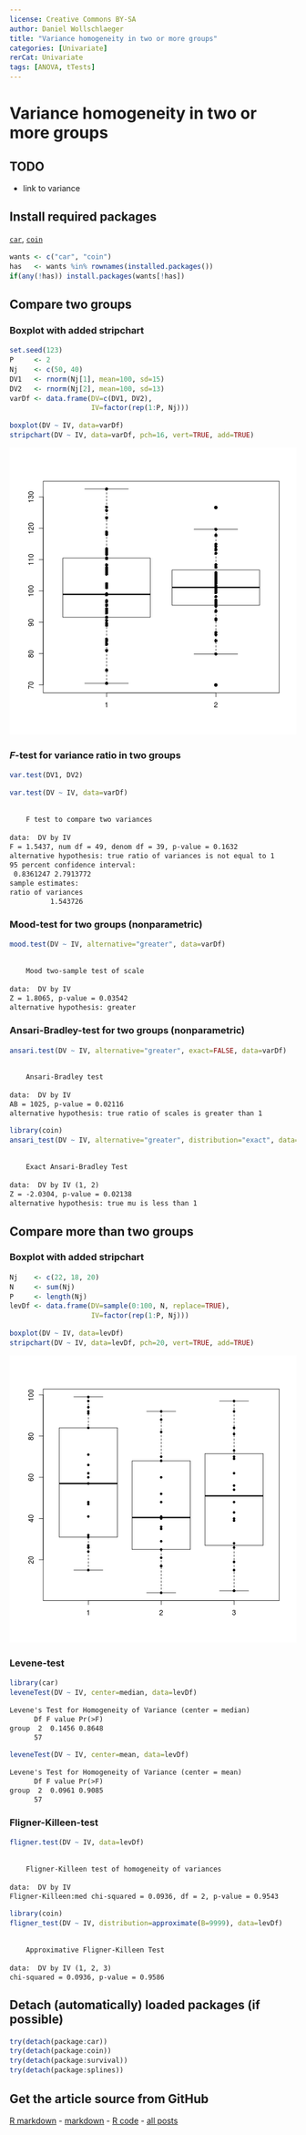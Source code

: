 ```yaml
---
license: Creative Commons BY-SA
author: Daniel Wollschlaeger
title: "Variance homogeneity in two or more groups"
categories: [Univariate]
rerCat: Univariate
tags: [ANOVA, tTests]
---
```


Variance homogeneity in two or more groups
=========================

TODO
-------------------------

 - link to variance

Install required packages
-------------------------

[`car`](http://cran.r-project.org/package=car), [`coin`](http://cran.r-project.org/package=coin)


```r
wants <- c("car", "coin")
has   <- wants %in% rownames(installed.packages())
if(any(!has)) install.packages(wants[!has])
```

Compare two groups
-------------------------

### Boxplot with added stripchart


```r
set.seed(123)
P     <- 2
Nj    <- c(50, 40)
DV1   <- rnorm(Nj[1], mean=100, sd=15)
DV2   <- rnorm(Nj[2], mean=100, sd=13)
varDf <- data.frame(DV=c(DV1, DV2),
                    IV=factor(rep(1:P, Nj)))
```


```r
boxplot(DV ~ IV, data=varDf)
stripchart(DV ~ IV, data=varDf, pch=16, vert=TRUE, add=TRUE)
```

![plot of chunk rerVarHom01](../content/assets/figure/rerVarHom01-1.png) 

### $F$-test for variance ratio in two groups


```r
var.test(DV1, DV2)
```


```r
var.test(DV ~ IV, data=varDf)
```

```

	F test to compare two variances

data:  DV by IV
F = 1.5437, num df = 49, denom df = 39, p-value = 0.1632
alternative hypothesis: true ratio of variances is not equal to 1
95 percent confidence interval:
 0.8361247 2.7913772
sample estimates:
ratio of variances 
          1.543726 
```

### Mood-test for two groups (nonparametric)


```r
mood.test(DV ~ IV, alternative="greater", data=varDf)
```

```

	Mood two-sample test of scale

data:  DV by IV
Z = 1.8065, p-value = 0.03542
alternative hypothesis: greater
```

### Ansari-Bradley-test for two groups (nonparametric)


```r
ansari.test(DV ~ IV, alternative="greater", exact=FALSE, data=varDf)
```

```

	Ansari-Bradley test

data:  DV by IV
AB = 1025, p-value = 0.02116
alternative hypothesis: true ratio of scales is greater than 1
```


```r
library(coin)
ansari_test(DV ~ IV, alternative="greater", distribution="exact", data=varDf)
```

```

	Exact Ansari-Bradley Test

data:  DV by IV (1, 2)
Z = -2.0304, p-value = 0.02138
alternative hypothesis: true mu is less than 1
```

Compare more than two groups
-------------------------

### Boxplot with added stripchart


```r
Nj    <- c(22, 18, 20)
N     <- sum(Nj)
P     <- length(Nj)
levDf <- data.frame(DV=sample(0:100, N, replace=TRUE),
                    IV=factor(rep(1:P, Nj)))
```


```r
boxplot(DV ~ IV, data=levDf)
stripchart(DV ~ IV, data=levDf, pch=20, vert=TRUE, add=TRUE)
```

![plot of chunk rerVarHom02](../content/assets/figure/rerVarHom02-1.png) 

### Levene-test


```r
library(car)
leveneTest(DV ~ IV, center=median, data=levDf)
```

```
Levene's Test for Homogeneity of Variance (center = median)
      Df F value Pr(>F)
group  2  0.1456 0.8648
      57               
```

```r
leveneTest(DV ~ IV, center=mean, data=levDf)
```

```
Levene's Test for Homogeneity of Variance (center = mean)
      Df F value Pr(>F)
group  2  0.0961 0.9085
      57               
```

### Fligner-Killeen-test


```r
fligner.test(DV ~ IV, data=levDf)
```

```

	Fligner-Killeen test of homogeneity of variances

data:  DV by IV
Fligner-Killeen:med chi-squared = 0.0936, df = 2, p-value = 0.9543
```


```r
library(coin)
fligner_test(DV ~ IV, distribution=approximate(B=9999), data=levDf)
```

```

	Approximative Fligner-Killeen Test

data:  DV by IV (1, 2, 3)
chi-squared = 0.0936, p-value = 0.9586
```

Detach (automatically) loaded packages (if possible)
-------------------------


```r
try(detach(package:car))
try(detach(package:coin))
try(detach(package:survival))
try(detach(package:splines))
```

Get the article source from GitHub
----------------------------------------------

[R markdown](https://github.com/dwoll/RExRepos/raw/master/Rmd/varianceHom.Rmd) - [markdown](https://github.com/dwoll/RExRepos/raw/master/md/varianceHom.md) - [R code](https://github.com/dwoll/RExRepos/raw/master/R/varianceHom.R) - [all posts](https://github.com/dwoll/RExRepos/)
